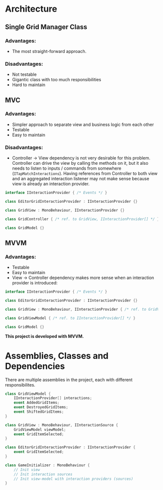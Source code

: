 # Architecture

## Single Grid Manager Class

### Advantages:

* The most straight-forward approach.

### Disadvantages:

* Not testable
* Gigantic class with too much responsibilities
* Hard to maintain

## MVC

### Advantages:

* Simpler approach to separate view and business logic from each other
* Testable
* Easy to maintain

### Disadvantages:

* Controller -> View dependency is not very desirable for this problem. Controller can drive the view by calling the methods on it, but it also needs to listen to inputs / commands from somewhere (`ITapMatchInteractions`). Having references from Controller to both view and an aggregated interaction listener may not make sense because view is already an interaction provider.

```csharp
interface IInteractionProvider { /* Events */ }

class EditorGridInteractionProvider : IInteractionProvider {}

class GridView : MonoBehaviour, IInteractionProvider {}

class GridController { /* ref. to GridView, IInteractionProvider[] */ }

class GridModel {}
```

## MVVM

### Advantages:

* Testable
* Easy to maintain
* View -> Controller dependency makes more sense when an interaction provider is introduced:

```csharp
interface IInteractionProvider { /* Events */ }

class EditorGridInteractionProvider : IInteractionProvider {}

class GridView : MonoBehaviour, IInteractionProvider { /* ref. to GridViewModel */ }

class GridViewModel { /* ref. to IInteractionProvider[] */ }

class GridModel {}
```

**This project is developed with MVVM.**

# Assemblies, Classes and Dependencies

There are multiple assemblies in the project, each with different responsibilites.

```csharp
class GridViewModel {
	IInteractionProvider[] interactions;
	event AddedGridItems;
	event DestroyedGridItems;
	event ShiftedGridItems;
}

class GridView : MonoBehaviour, IInteractionSource {
	GridViewModel viewModel;
	event GridItemSelected;
}

class EditorGridInteractionProvider : IInteractionProvider {
	event GridItemSelected;
}

class GameInitializer : MonoBehaviour {
	// Init view
	// Init interaction sources
	// Init view-model with interaction providers (sources)
}
```